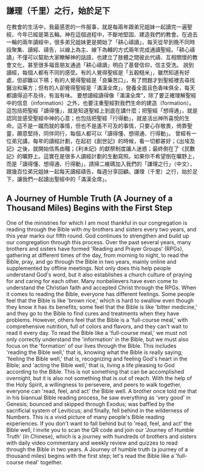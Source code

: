 ## 謙理（千里）之行，始於足下

在教會的生活中，我最感恩的一件服事，就是每兩年跟弟兄姐妹一起讀完一遍聖經，今年已經是第五輪。神在這個過程中，不斷地堅固、建造我們的教會。在過去一輪的兩年讀經中，很多弟兄姐妹更是開始了「耕心禱讀」，每天從早到晚不同時段聚集、讀經、禱告，以線上為主、線下為輔的方式兩年完成通讀聖經。「耕心禱讀」不僅可以幫助大家瞭解神的話語，也建立了肢體之間彼此代禱、互相關懷的教會文化，甚至很多福音朋友通過「耕心禱讀」明白了基督信仰，信主受洗。
說到讀經，每個人都有不同的感受。有的人覺得聖經是「五穀糙米」，雖然知道有好處，但卻難以下嚥；有的人覺得聖經是「良藥苦口」，有了問題才到聖經裡去尋找醫治和藥方；但有的人卻覺得聖經是「滿漢全席」，營養全面且色香味俱全，每天都讀得迫不及待，有滋有味。
要想讀經讀得像「滿漢全席”，除了要正確理解聖經中的信息（information）之外，也要注重聖經對我們生命的建造（formation）。這包括把聖經「讀得懂」，就是知道聖經上到底在講什麼；把聖經「想得通」，就是認同並感受聖經中神的心意；也包括把聖經「行得動」，就是活出神所喜悅的生命。這不是一蹴而就的事情，但也不是遙不可及的事情，只要心存敬畏，倚靠聖靈，願意堅持，同伴同行，每個人都可以「讀得懂、想得通、行得動」。
曾經有一位弟兄講，每年的讀經計劃，在起初《創世記》的時候，看一切都甚好；《出埃及記》之後，就開始信馬由韁；《利未記》的獻祭制度讓人迷惑；最終倒在了《民數記》的曠野上。這實在是很多人讀經計劃的生動寫照。如果你不希望倒在曠野上，而是「讀得懂、想得通、行得動」，請掃二維碼加入我們的「謙理之行」（中文），跟幾百位弟兄姐妹一起每天讀經禱告，每週分享回顧。謙理（千里）之行，始於足下，讓我們一起讀出聖經中的「滿漢全席」。

## A Journey of Humble Truth (A Journey of a Thousand Miles) Begins with the First Step
One of the ministries for which I am most thankful in our congregation is reading through the Bible with my brothers and sisters every two years, and this year marks our fifth round. God continues to strengthen and build up our congregation through this process. Over the past several years, many brothers and sisters have formed 'Reading and Prayer Groups' (RPGs), gathering at different times of the day, from morning to night, to read the Bible, pray, and go through the Bible in two years, mainly online and supplemented by offline meetings. Not only does this help people understand God's word, but it also establishes a church culture of praying for and caring for each other. Many nonbelievers have even come to understand the Christian faith and accepted Christ through the RPGs.
When it comes to reading the Bible, everyone has different feelings. Some people feel that the Bible is like 'brown rice,' which is hard to swallow even though they know it has its benefits; some feel that the Bible is like 'bitter medicine,' and they go to the Bible to find cures and treatments when they have problems. However, others feel that the Bible is a 'full-course meal,' with comprehensive nutrition, full of colors and flavors, and they can't wait to read it every day.
To read the Bible like a 'full-course meal,' we must not only correctly understand the 'information' in the Bible, but we must also focus on the 'formation' of our lives through the Bible. This includes 'reading the Bible well,' that is, knowing what the Bible is really saying; 'feeling the Bible well,' that is, recognizing and feeling God's heart in the Bible; and 'acting the Bible well,' that is, living a life pleasing to God according to the Bible. This is not something that can be accomplished overnight, but it is also not something that is out of reach. With the help of the Holy Spirit, a willingness to persevere, and peers to walk together, everyone can 'read, feel, and act' the Bible well.
A brother once told me that in his biannual Bible reading process, he saw everything as 'very good' in Genesis; bounced and skipped through Exodus; was baffled by the sacrificial system of Leviticus; and finally, fell behind in the wilderness of Numbers. This is a vivid picture of many people's Bible reading experiences. If you don't want to fall behind but to 'read, feel, and act' the Bible well, I invite you to scan the QR code and join our 'Journey of Humble Truth' (in Chinese), which is a journey with hundreds of brothers and sisters with daily video commentary and weekly review and quizzes to read through the Bible in two years. A Journey of humble truth (a journey of a thousand miles) begins with the first step; let's read the Bible like a 'full-course meal' together.
